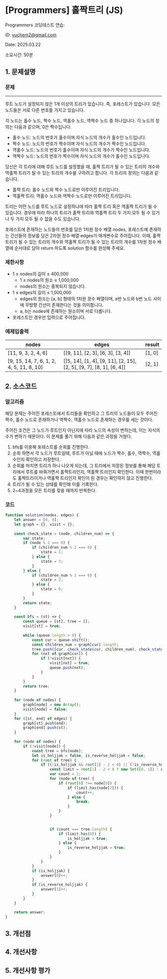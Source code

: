 # [Programmers] 홀짝트리 (JS)
Programmers 코딩테스트 연습: 

ID: yuchem2@gmail.com

Date: 2025.03.22

소요시간: 50분

## 1. 문제설명

### 문제
---

루트 노드가 설정되지 않은 1개 이상의 트리가 있습니다. 즉, 포레스트가 있습니다.
모든 노드들은 서로 다른 번호를 가지고 있습니다.

각 노드는 홀수 노드, 짝수 노드, 역홀수 노드, 역짝수 노드 중 하나입니다. 각 노드의 정의는 다음과 같으며, 0은 짝수입니다.

+ 홀수 노드: 노드의 번호가 홀수이며 자식 노드의 개수가 홀수인 노드입니다.
+ 짝수 노드: 노드의 번호가 짝수이며 자식 노드의 개수가 짝수인 노드입니다.
+ 역홀수 노드: 노드의 번호가 홀수이며 자식 노드의 개수가 짝수인 노드입니다.
+ 역짝수 노드: 노드의 번호가 짝수이며 자식 노드의 개수가 홀수인 노드입니다.

당신은 각 트리에 대해 루트 노드를 설정했을 때, 홀짝 트리가 될 수 있는 트리의 개수와 역홀짝 트리가 될 수 있는 트리의 개수를 구하려고 합니다. 각 트리의 정의는 다음과 같습니다.

+ 홀짝 트리: 홀수 노드와 짝수 노드로만 이루어진 트리입니다.
+ 역홀짝 트리: 역홀수 노드와 역짝수 노드로만 이루어진 트리입니다.

트리는 어떤 노드를 루트 노드로 설정하냐에 따라 홀짝 트리 혹은 역홀짝 트리가 될 수 있습니다. 경우에 따라 하나의 트리가 홀짝 트리와 역홀짝 트리 두 가지 모두 될 수 있거나 두 가지 모두 될 수 없을 수도 있습니다.

포레스트에 존재하는 노드들의 번호를 담은 1차원 정수 배열 nodes, 포레스트에 존재하는 간선들의 정보를 담은 2차원 정수 배열 edges가 매개변수로 주어집니다. 이때, 홀짝 트리가 될 수 있는 트리의 개수와 역홀짝 트리가 될 수 있는 트리의 개수를 1차원 정수 배열에 순서대로 담아 return 하도록 solution 함수를 완성해 주세요.

### 제한사항

+ 1 ≤ nodes의 길이 ≤ 400,000
  + 1 ≤ nodes의 원소 ≤ 1,000,000
  + nodes의 원소는 중복되지 않습니다.
+ 1 ≤ edges의 길이 ≤ 1,000,000
  + edges의 원소는 [a, b] 형태의 1차원 정수 배열이며, a번 노드와 b번 노드 사이에 무방향 간선이 존재한다는 것을 의미합니다.
  + a, b는 nodes에 존재하는 원소이며 서로 다릅니다.
+ 포레스트인 경우만 입력으로 주어집니다.

 
### 예제입출력

| nodes                                    | edges                                                               | result  |
|------------------------------------------|---------------------------------------------------------------------|---------|
| [11, 9, 3, 2, 4, 6]                      | [[9, 11], [2, 3], [6, 3], [3, 4]]                                   | [1, 0]  |
| [9, 15, 14, 7, 6, 1, 2, 4, 5, 11, 8, 10] | [[5, 14], [1, 4], [9, 11], [2, 15], [2, 5], [9, 7], [8, 1], [6, 4]] | [2, 1]  |

## 2. 소스코드

### 알고리즘
해당 문제는 주어진 포레스트에서 트리들을 확인하고 그 트리의 노드들이 모두 주어진 짝수, 홀수 노드로 존재하거나 역짝수, 역홀수 노드로 존재하는 경우를 세는 것이다.

주어진 조건은 그 노드가 루트인지 아닌지에 따라 노드의 속성이 변하는데, 이는 자식의 수가 변하기 때문이다. 이 문제를 풀기 위해 다음과 같은 과정을 거쳤다.

1. bfs를 이용해 포레스트를 순회를 진행한다.
2. 순회 하면서 각 노드가 루트일때, 루트가 아닐 때에 노드가 짝수, 홀수, 역짝수, 역홀수인지 확인하고 저장한다.
3. 순회를 마치면 트리가 하나 나오게 되는데, 그 트리에서 저장된 정보를 통해 해당 트리에서 루트를 바꿔가면서 홀짝트리인지, 역홀짝 트리인지 확인한다. 이때 한번이라도 홀짝트리이거나 역홀짝 트리인지 확인이 된 경우는 확인하지 않고 진행한다.
4. 트리가 될 수 있는 상태를 확인해 이를 기록한다.
5. 2~4과정을 모든 트리를 찾을 때까지 반복한다.


### 코드
```js
function solution(nodes, edges) {
    let answer = [0, 0];
    let graph = {}, visit = {};
    
    const check_state = (node, children_num) => {
        var state;
        if (node % 2 === 0) {
            if (children_num % 2 === 0) {
                state = 1;
            } else {
                state = 3;
            }
        } else {
            if (children_num % 2 === 0) {
                state = 2;
            } else {
                state = 0;
            }
        }
        return state;
    }
    
    const bfs = (st) => {
        const queue = [st], tree = [];
        visit[st] = true;
        
        while (queue.length > 0) {
            const cur = queue.shift();
            const children_num = graph[cur].length;
            tree.push([cur, check_state(cur, children_num), check_state(cur, children_num-1)]);
            for (nxt of graph[cur]) {
                if (!visit[nxt]) {
                    visit[nxt] = true;
                    queue.push(nxt);
                }
            }
        }
        return tree;
    }
    
    for (node of nodes) {
        graph[node] = new Array();
        visit[node] = false;
    }
    for ([st, end] of edges) {
        graph[st].push(end);
        graph[end].push(st);
    }
    
    for (node of nodes) {
        if (!visit[node]) {
            const tree = bfs(node);
            let is_holjjak = false, is_reverse_holjjak = false;
            for (root of tree) {
                if ((!is_holjjak && root[1] - 2 < 0) || (!is_reverse_holjjak && root[1] - 2 >= 0)) {
                    const limit = root[1] - 2 < 0 ? new Set([0, 1]) : new Set([2, 3]);
                    var count = 1;
                    for (node of tree) {
                        if (root[0] !== node[0]) {
                            if (limit.has(node[2])) {
                                count++;
                            } else {
                                break;
                            }
                        }
                    }
                    

                    if (count === tree.length) {
                        if (limit.has(0)) {
                            is_holjjak = true;
                        } else {
                            is_reverse_holjjak = true;
                        }
                    }
                }
            }
            if (is_holjjak) {
                answer[0]++;
            }
            if (is_reverse_holjjak) {
                answer[1]++;
            }
        }
    }

    return answer;
}
```
## 3. 개선점

## 4. 개선사항

## 5. 개선사항 평가
